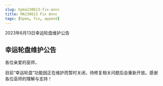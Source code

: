```yaml
---
slug: hpma230613-fix-annc
title: MA230613 Fix Annc
tags: [hpma, fix, append]
---
```


2023年6月13日幸运轮盘维护公告

<!--truncate-->

## 幸运轮盘维护公告

各位亲爱的巫师，

目前“幸运轮盘”功能因正在维护而暂时关闭，待修复相关问题后会重新开放。感谢各位巫师的理解与支持！ ​​​